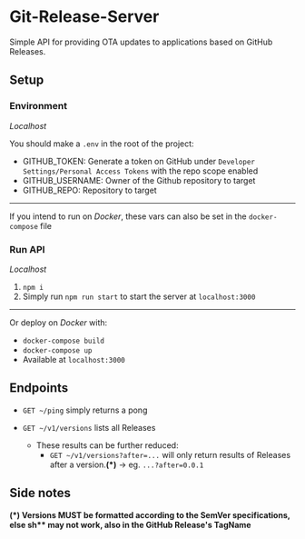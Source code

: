 # Git-Release-Server
Simple API for providing OTA updates to applications based on GitHub Releases.

## Setup
### Environment
*Localhost*

You should make a `.env` in the root of the project:
* GITHUB_TOKEN: Generate a token on GitHub under `Developer Settings/Personal Access Tokens` with the repo scope enabled
* GITHUB_USERNAME: Owner of the Github repository to target
* GITHUB_REPO: Repository to target
---
If you intend to run on *Docker*, these vars can also be set in the `docker-compose` file

### Run API
*Localhost*
1. `npm i`
1. Simply run `npm run start` to start the server at `localhost:3000`
---
Or deploy on *Docker* with:
* `docker-compose build`
* `docker-compose up`
* Available at `localhost:3000`

## Endpoints
* `GET ~/ping` simply returns a pong

* `GET ~/v1/versions` lists all Releases
    * These results can be further reduced:
        * `GET ~/v1/versions?after=...` will only return results of Releases after a version.**(\*)** -> eg. `...?after=0.0.1`


## Side notes
**(\*) Versions MUST be formatted according to the SemVer specifications, else sh\*\* may not work, also in the GitHub Release's TagName**
